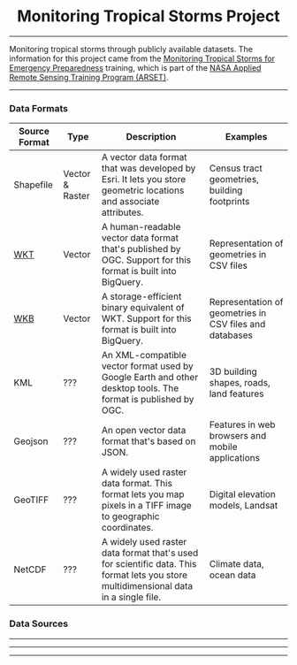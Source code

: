 # <center> Monitoring Tropical Storms Project </center>
---
Monitoring tropical storms through publicly available datasets. The information for this project came from the [Monitoring Tropical Storms for Emergency Preparedness](https://appliedsciences.nasa.gov/get-involved/training/english/arset-monitoring-tropical-storms-emergency-preparedness) training, which is part of the [NASA Applied Remote Sensing Training Program (ARSET)](https://arset.gsfc.nasa.gov/).

---

### Data Formats

| Source Format | Type | Description | Examples |
| --- | --- | --- | --- |
| Shapefile | Vector & Raster |	A vector data format that was developed by Esri. It lets you store geometric locations and associate attributes. | Census tract geometries, building footprints |
| [WKT](https://wikipedia.org/wiki/Shapefile) |	Vector | A human-readable vector data format that's published by OGC. Support for this format is built into BigQuery. | Representation of geometries in CSV files |
| [WKB](https://wikipedia.org/wiki/Well-known_text_representation_of_geometry#Well-known_binary) | Vector |	A storage-efficient binary equivalent of WKT. Support for this format is built into BigQuery. | Representation of geometries in CSV files and databases |
| KML | ??? |	An XML-compatible vector format used by Google Earth and other desktop tools. The format is published by OGC. | 3D building shapes, roads, land features |
| Geojson | ??? | An open vector data format that's based on JSON. | Features in web browsers and mobile applications |
| GeoTIFF | ??? | A widely used raster data format. This format lets you map pixels in a TIFF image to geographic coordinates. | Digital elevation models, Landsat
| NetCDF | ??? | A widely used raster data format that's used for scientific data. This format lets you store multidimensional data in a single file. | Climate data, ocean data |

### Data Sources


---
---
---